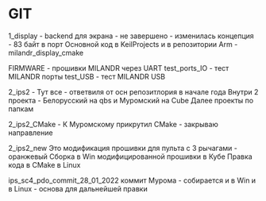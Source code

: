 # GIT

1_display         - backend для экрана - не завершено - изменилась концепция - 83 байт в порт
                    Основной код в KeilProjects  и в репозитории Arm - milandr_display_cmake

FIRMWARE          - прошивки MILANDR через UART
test_ports_IO     - тест MILANDR порты
test_USB          - тест MILANDR USB

2_ips2            - Тут все - ответвиля от осн репозитлория в начале года Внутри 2 проекта - Белорусский на qbs и Муромский на Cube
                    Далее проекты по папкам

2_ips2_CMake      - К Муромскому прикрутил CMake - закрываю направление


2_ips2_new          Это модификация прошивки для пульта с 3 рычагами - оранжевый
                    Сборка в Win модифицированной прошивки в Кубе
                    Правка кода в CMake в Linux


ips_sc4_pdo_commit_28_01_2022  коммит Мурома - собирается и в Win и в Linux  - основа для дальнейшей правки

